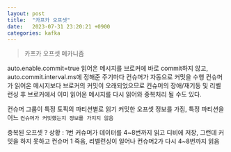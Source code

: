 ```yaml
---
layout: post
title:  "카프카 오프셋"
date:   2023-07-31 23:20:21 +0900
categories: kafka
---
```


> 카프카 오프셋 메카니즘

auto.enable.commit=true
 읽어온 메시지를 브로커에 바로 commit하지 않고, auto.commit.interval.ms에 정해준 주기마다 컨슈머가 자동으로 커밋을 수행
 컨슈머가 읽어온 메시지보다 브로커의 커밋이 오래되었으므로 컨슈머의 장애/재기동 및 리벨런싱 후 브로커에서 이미 읽어온 메시지를 다시 읽어와 중복처리 될 수도 있다.

컨슈머 그룹이 특정 토픽의 파티션별로 읽기 커밋한 오프셋 정보를 가짐, 특정 파티션을 어느 `컨슈머가 커밋했는지 정보를 가지지 않음`

중복된 오프셋 ?
상황 : 1번 커슈머가 데이터를 4~8번까지 읽고 디비에 저장, 그런데 커밋을 하지 못하고 컨슈머 1 죽음, 리벨런싱이 일어나 컨슈머2가 다시 4~8번까지 읽음 

